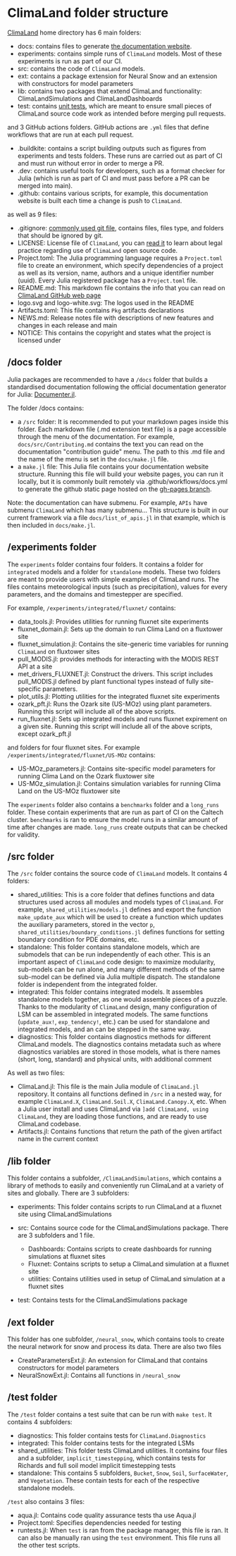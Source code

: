 # ClimaLand folder structure

[ClimaLand](https://github.com/CliMA/ClimaLand.jl) home directory has 6 main folders:

- docs: contains files to generate [the documentation website](https://clima.github.io/ClimaLand.jl/stable/).
- experiments: contains simple runs of `ClimaLand` models. Most of these experiments is run as part of our CI.
- src: contains the code of `ClimaLand` models.
- ext: contains a package extension for Neural Snow and an extension with constructors for model parameters
- lib: contains two packages that extend ClimaLand functionality: ClimaLandSimulations and ClimaLandDashboards
- test: contains [unit tests](https://en.wikipedia.org/wiki/Unit_testing), which are meant to ensure small pieces of ClimaLand source code work as intended before merging pull requests.

and 3 GitHub actions folders. GitHub actions are `.yml` files that define workflows that are run at each pull request.

- .buildkite: contains a script building outputs such as figures from experiments and tests folders. These runs are carried out as part of CI and must run without error in order to merge a PR.
- .dev: contains useful tools for developers, such as a format checker for Julia (which is run as part of CI and must pass before a PR can be merged into main).
- .github: contains various scripts, for example, this documentation website is built each time a change is push to `ClimaLand`.

as well as 9 files:

- .gitignore: [commonly used git file](https://git-scm.com/docs/gitignore), contains files, files type, and folders that should be ignored by git.
- LICENSE: License file of `ClimaLand`, you can [read it](https://github.com/CliMA/ClimaLand.jl/blob/main/LICENSE) to learn about legal practice regarding use of `ClimaLand` open source code.
- Project.toml: The Julia programming language requires a `Project.toml` file to create an environment, which specify dependencies of a project as well as its version, name, authors and a unique identifier number (uuid). Every Julia registered package has a `Project.toml` file.
- README.md: This markdown file contains the info that you can read on [ClimaLand GitHub web page](https://github.com/CliMA/ClimaLand.jl)
- logo.svg and logo-white.svg: The logos used in the README
- Artifacts.toml: This file contains `Pkg` artifacts declarations
- NEWS.md: Release notes file with descriptions of new features and changes in each release and main
- NOTICE: This contains the copyright and states what the project is licensed under


## /docs folder

Julia packages are recommended to have a `/docs` folder that builds a standardised documentation following the official documentation generator for Julia: [Documenter.jl](https://documenter.juliadocs.org/stable/).

The folder /docs contains:

- a `/src` folder: It is recommended to put your markdown pages inside this folder. Each markdown file (.md extension text file) is a page accessible through the menu of the documentation. For example, `docs/src/Contributing.md` contains the text you can read on the documentation "contribution guide" menu. The path to this .md file and the name of the menu is set in the `docs/make.jl` file.
- a `make.jl` file: This Julia file contains your documentation website structure. Running this file will build your website pages, you can run it locally, but it is commonly built remotely via .github/workflows/docs.yml to generate the github static page hosted on the [gh-pages branch](https://github.com/CliMA/ClimaLand.jl/tree/gh-pages).

Note: the documentation can have submenu. For example, `APIs` have submenu `ClimaLand` which has many submenu... This structure is built in our current framework via a file `docs/list_of_apis.jl` in that example, which is then included in `docs/make.jl`.

## /experiments folder

The `experiments` folder contains four folders. It contains a folder for `integrated` models and a folder for `standalone` models. These two folders are meant to provide users with simple examples of ClimaLand runs. The files contains meteorological inputs (such as precipitation), values for every parameters, and the domains and timestepper are specified.

For example, `/experiments/integrated/fluxnet/` contains:

- data_tools.jl: Provides utilities for running fluxnet site experiments
- fluxnet_domain.jl: Sets up the domain to run Clima Land on a fluxtower site
- fluxnet_simulation.jl: Contains the site-generic time variables for running `ClimaLand` on
fluxtower sites
- pull_MODIS.jl: provides methods for interacting with the MODIS REST API at a site
- met_drivers_FLUXNET.jl: Construct the drivers. This script includes pull_MODIS.jl
defined by plant functional types instead of fully site-specific parameters.
- plot_utils.jl: Plotting utilities for the integrated fluxnet site experiments
- ozark_pft.jl: Runs the Ozark site (US-MOz) using plant parameters. Running this script
will include all of the above scripts.
- run_fluxnet.jl: Sets up integrated models and runs fluxnet expirement on a given site.
Running this script will include all of the above scripts, except ozark_pft.jl

and folders for four fluxnet sites. For example `/experiments/integrated/fluxnet/US-MOz` contains:

- US-MOz_parameters.jl: Contains site-specific model parameters for running Clima Land on the Ozark
fluxtower site
- US-MOz_simulation.jl: Contains simulation variables for running Clima Land on the US-MOz
fluxtower site

The `experiments` folder also contains a `benchmarks` folder and a `long_runs` folder. These contain experiments that are run as part of CI on the Caltech cluster. `benchmarks` is ran to ensure the model runs in a similar amount of time after changes are made. `long_runs` create
outputs that can be checked for validity.

## /src folder

The `/src` folder contains the source code of `ClimaLand` models. It contains 4 folders:

- shared_utilities: This is a core folder that defines functions and data structures used across all modules and models types of `ClimaLand`. For example, `shared_utilities/models.jl` defines and export the function `make_update_aux` which will be used to create a function which updates the auxiliary parameters, stored in the vector `p`, `shared_utilities/boundary_conditions.jl` defines functions for setting boundary condition for PDE domains, etc.
- standalone: This folder contains standalone models, which are submodels that can be run independently of each other. This is an important aspect of `ClimaLand` code design: to maximize modularity, sub-models can be run alone, and many different methods of the same sub-model can be defined via Julia multiple dispatch. The standalone folder is independent from the integrated folder.
- integrated: This folder contains integrated models. It assembles standalone models together, as one would assemble pieces of a puzzle. Thanks to the modularity of `ClimaLand` design, many configuration of LSM can be assembled in integrated models. The same functions (`update_aux!`, `exp_tendency!`, etc.) can be used for standalone and integrated models, and an can be stepped  in the same way.
- diagnostics: This folder contains diagnostics methods for different
ClimaLand models. The diagnostics contains metadata such as where diagnostics variables are
stored in those models, what is there names (short, long, standard)
and physical units, with additional comment

As well as two files:

- ClimaLand.jl: This file is the main Julia module of `ClimaLand.jl` repository. It contains all functions defined in `/src` in a nested way, for example `ClimaLand.X`, `ClimaLand.Soil.X`, `ClimaLand.Canopy.X`, etc. When a Julia user install and uses ClimaLand via `]add ClimaLand, using ClimaLand`, they are loading those functions, and are ready to use ClimaLand codebase.
- Artifacts.jl: Contains functions that return the path of the given artifact name in the current context

## /lib folder

This folder contains a subfolder, `/ClimaLandSimulations`, which contains a library of methods
to easily and conveniently run ClimaLand at a variety of sites and globally. There are 3 subfolders:

- experiments: This folder contains scripts to run ClimaLand at a fluxnet site using ClimaLandSimulations
- src: Contains source code for the ClimaLandSimulations package. There are 3 subfolders and
1 file.
  - Dashboards: Contains scripts to create dashboards for running simulations at fluxnet sites
  - Fluxnet: Contains scripts to setup a ClimaLand simulation at a fluxnet site
  - utilities: Contains utilities used in setup of ClimaLand simulation at a fluxnet sites

- test: Contains tests for the ClimaLandSimulations package

## /ext folder
This folder has one subfolder, `/neural_snow`, which contains tools to create the neural network
for snow and process its data. There are also two files

- CreateParametersExt.jl: An extension for ClimaLand that contains constructors for model
parameters
- NeuralSnowExt.jl: Contains all functions in `/neural_snow`

## /test folder

The `/test` folder contains a test suite that can be run with `make test`. It contains 4
subfolders:

- diagnostics: This folder contains tests for `ClimaLand.Diagnostics`
- integrated: This folder contains tests for the integrated LSMs
- shared_utilities: This folder tests ClimaLand utilities. It contains four files and a subfolder, `implicit_timestepping`, which contains tests for Richards and full soil model implicit timestepping tests
- standalone: This contains 5 subfolders, `Bucket`, `Snow`, `Soil`, `SurfaceWater`, and `Vegetation`. These contain tests for each of the respective standalone models.

`/test` also contains 3 files:

- aqua.jl: Contains code quality assurance tests tha use Aqua.jl
- Project.toml: Specifies dependencies needed for testing
- runtests.jl: When `test` is ran from the package manager, this file is ran. It can also be
manually ran using the `test` environment. This file runs all the other test scripts.